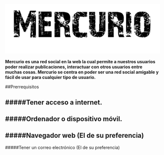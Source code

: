 ##
![](https://raw.githubusercontent.com/Joshe05/Mercurio/main/images/logo.png)

**Mercurio es una red social en la web la cual permite a nuestros usuarios
poder realizar publicaciones, interactuar con otros usuarios entre muchas
cosas. Mercurio se centra en poder ser una red social amigable y fácil de
usar para cualquier tipo de usuario.**

##Prerrequisitos

#####Tener acceso a internet.
- 
#####Ordenador o dispositivo móvil.
- 
#####Navegador web (El de su preferencia)
- 
#####Tener un correo electrónico (El de su preferencia)

